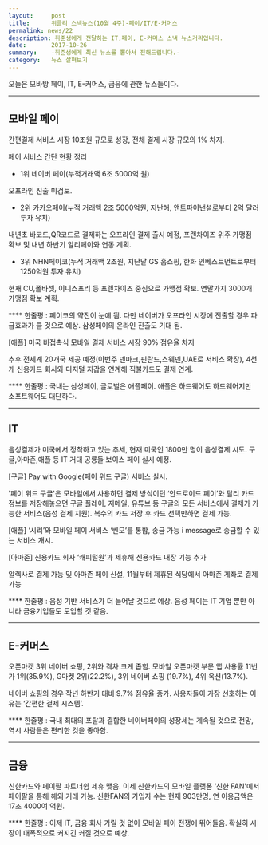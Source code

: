 ```yaml
---
layout:     post
title:      위클리 스낵뉴스(10월 4주)-페이/IT/E-커머스
permalink: news/22
description: 취준생에게 전달하는 IT,페이, E-커머스 스낵 뉴스거리입니다.
date:       2017-10-26
summary:    -취준생에게 최신 뉴스를 뽑아서 전해드립니다.-
category: 	뉴스 살펴보기
---
```


오늘은 모바방 페이, IT, E-커머스, 금융에 관한 뉴스들이다.

- - -

## 모바일 페이

간편결제 서비스 시장 10조원 규모로 성장, 전체 결제 시장 규모의 1% 차지.

페이 서비스 간단 현황 정리

* 1위 네이버 페이(누적거래액 6조 5000억 원) 

오프라인 진출 미검토.

* 2위 카카오페이(누적 거래액 2조 5000억원, 지난해, 앤트파이낸셜로부터 2억 달러 투자 유치)

내년초 바코드,QR코드로 결제하는 오프라인 결제 출시 예정, 프랜차이즈 위주 가맹점 확보 및 내년 하반기 알리페이와 연동 계획.

* 3위 NHN페이코(누적 거래액 2조원, 지난달 GS 홈쇼핑, 한화 인베스트먼트로부터 1250억원 투자 유치)

현재 CU,폴바셋, 이니스프리 등 프렌차이즈 중심으로 가맹점 확보. 연말가지 3000개 가맹점 확보 계획.

**** 한줄평 : 페이코의 약진이 눈에 띔. 다만 네이버가 오프라인 시장에 진출할 경우 파급효과가 클 것으로 예상. 삼성페이의 온라인 진출도 기대 됨.

[애플] 미국 비접촉식 모바일 결제 서비스 시장 90% 점유율 차지 

추후 전세계 20개국 제공 예정(이번주 덴마크,핀란드,스웨덴,UAE로 서비스 확장), 4천개 신용카드 회사와 디지털 지갑을 연계해 직불카드도 결제 연계.

**** 한줄평 : 국내는 삼성페이, 글로벌은 애플페이. 애플은 하드웨어도 하드웨어지만 소프트웨어도 대단하다.

- - -

## IT

음성결제가 미국에서 정착하고 있는 추세, 현재 미국인 1800만 명이 음성결제 시도. 
구글,아마존,애플 등 IT 거대 공룡들 보이스 페이 실시 예정.

[구글] Pay with Google(페이 위드 구글) 서비스 실시.

'페이 위드 구글'은 모바일에서 사용하던 결제 방식이던 ‘안드로이드 페이’와 달리 카드 정보를 저장해놓으면 구글 플레이, 지메일, 유튜브 등 구글의 모든 서비스에서 결제가 가능한 서비스(음성 결제 지원). 복수의 카드 저장 후 카드 선택만하면 결제 가능.

[애플] ‘시리’와 모바일 페이 서비스 ‘벤모’를 통합, 송금 가능
i message로 송금할 수 있는 서비스 개시.

[아마존] 신용카드 회사 ‘캐피털원’과 제휴해 신용카드 내장 기능 추가

알렉사로 결제 가능 및 아마존 페이 신설, 11월부터 제휴된 식당에서 아마존 계좌로 결제 가능

**** 한줄평 : 음성 기반 서비스가 더 늘어날 것으로 예상. 음성 페이는 IT 기업 뿐만 아니라 금융기업들도 도입할 것 같음. 
- - -

## E-커머스

오픈마켓 3위 네이버 쇼핑, 2위와 격차 크게 좁힘.
모바일 오픈마켓 부문 앱 사용률 11번가 1위(35.9%), G마켓 2위(22.2%), 3위 네이버 쇼핑 (19.7%), 4위 옥션(13.7%).

네이버 쇼핑의 경우 작년 하반기 대비 9.7% 점유율 증가. 사용자들이 가장 선호하는 이유는 ‘간편한 결제 시스템’.

**** 한줄평 : 국내 최대의 포탈과 결합한 네이버페이의 성장세는 계속될 것으로 전망, 역시 사람들은 편리한 것을 좋아함.

- - -

## 금융

신한카드와 페이팔 파트너쉽 제휴 맺음.
이제 신한카드의 모바일 플랫폼 ‘신한 FAN'에서 페이팔을 통해 해외 거래 가능.
신한FAN의 가입자 수는 현재 903만명, 연 이용금액은 17조 4000여 억원.

**** 한줄평 : 이제 IT, 금융 회사 가릴 것 없이 모바일 페이 전쟁에 뛰어들음. 확실히 시장이 대폭적으로 커지긴 커질 것으로 예상.
